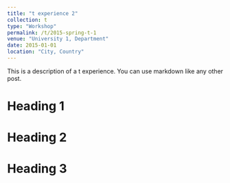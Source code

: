 ```yaml
---
title: "t experience 2"
collection: t
type: "Workshop"
permalink: /t/2015-spring-t-1
venue: "University 1, Department"
date: 2015-01-01
location: "City, Country"
---
```


This is a description of a t experience. You can use markdown like any other post.

Heading 1
======

Heading 2
======

Heading 3
======
